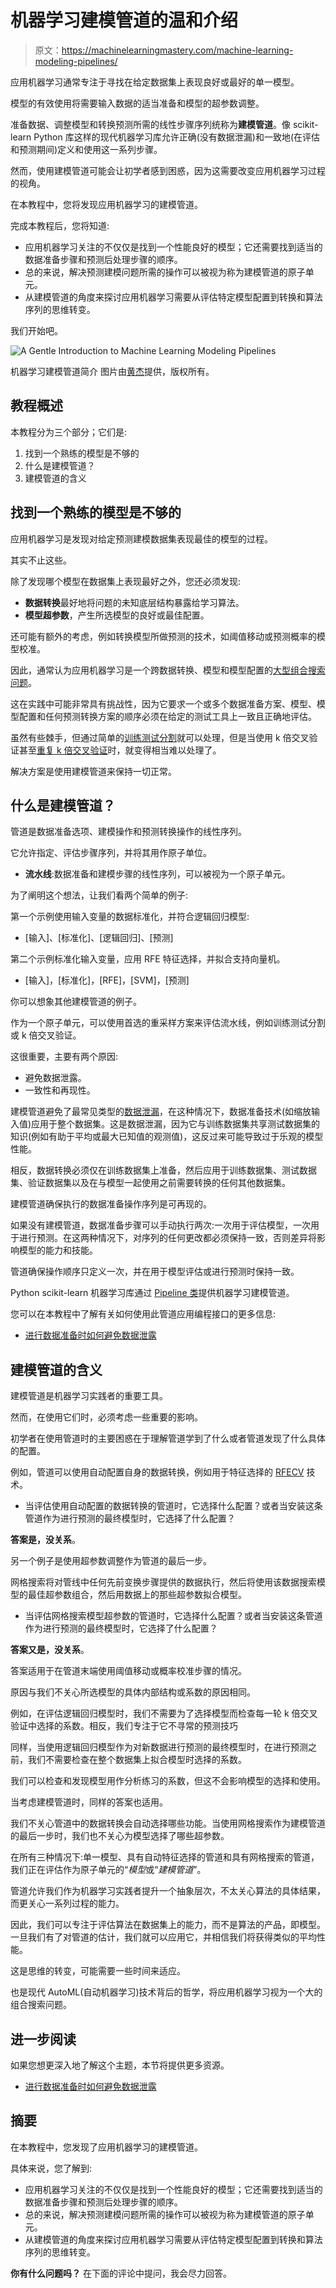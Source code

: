 # 机器学习建模管道的温和介绍

> 原文：<https://machinelearningmastery.com/machine-learning-modeling-pipelines/>

应用机器学习通常专注于寻找在给定数据集上表现良好或最好的单一模型。

模型的有效使用将需要输入数据的适当准备和模型的超参数调整。

准备数据、调整模型和转换预测所需的线性步骤序列统称为**建模管道**。像 scikit-learn Python 库这样的现代机器学习库允许正确(没有数据泄漏)和一致地(在评估和预测期间)定义和使用这一系列步骤。

然而，使用建模管道可能会让初学者感到困惑，因为这需要改变应用机器学习过程的视角。

在本教程中，您将发现应用机器学习的建模管道。

完成本教程后，您将知道:

*   应用机器学习关注的不仅仅是找到一个性能良好的模型；它还需要找到适当的数据准备步骤和预测后处理步骤的顺序。
*   总的来说，解决预测建模问题所需的操作可以被视为称为建模管道的原子单元。
*   从建模管道的角度来探讨应用机器学习需要从评估特定模型配置到转换和算法序列的思维转变。

我们开始吧。

![A Gentle Introduction to Machine Learning Modeling Pipelines](img/737ceab2433c08e2860fc909a457bfa3.png)

机器学习建模管道简介
图片由[黄杰](https://www.flickr.com/photos/jayhuangphotos/39507504054/)提供，版权所有。

## 教程概述

本教程分为三个部分；它们是:

1.  找到一个熟练的模型是不够的
2.  什么是建模管道？
3.  建模管道的含义

## 找到一个熟练的模型是不够的

应用机器学习是发现对给定预测建模数据集表现最佳的模型的过程。

其实不止这些。

除了发现哪个模型在数据集上表现最好之外，您还必须发现:

*   **数据转换**最好地将问题的未知底层结构暴露给学习算法。
*   **模型超参数**，产生所选模型的良好或最佳配置。

还可能有额外的考虑，例如转换模型所做预测的技术，如阈值移动或预测概率的模型校准。

因此，通常认为应用机器学习是一个跨数据转换、模型和模型配置的[大型组合搜索问题](https://machinelearningmastery.com/applied-machine-learning-as-a-search-problem/)。

这在实践中可能非常具有挑战性，因为它要求一个或多个数据准备方案、模型、模型配置和任何预测转换方案的顺序必须在给定的测试工具上一致且正确地评估。

虽然有些棘手，但通过简单的[训练测试分割](https://machinelearningmastery.com/train-test-split-for-evaluating-machine-learning-algorithms/)就可以处理，但是当使用 k 倍交叉验证甚至[重复 k 倍交叉验证](https://machinelearningmastery.com/repeated-k-fold-cross-validation-with-python/)时，就变得相当难以处理了。

解决方案是使用建模管道来保持一切正常。

## 什么是建模管道？

管道是数据准备选项、建模操作和预测转换操作的线性序列。

它允许指定、评估步骤序列，并将其用作原子单位。

*   **流水线**:数据准备和建模步骤的线性序列，可以被视为一个原子单元。

为了阐明这个想法，让我们看两个简单的例子:

第一个示例使用输入变量的数据标准化，并符合逻辑回归模型:

*   [输入]、[标准化]、[逻辑回归]、[预测]

第二个示例标准化输入变量，应用 RFE 特征选择，并拟合支持向量机。

*   [输入]，[标准化]，[RFE]，[SVM]，[预测]

你可以想象其他建模管道的例子。

作为一个原子单元，可以使用首选的重采样方案来评估流水线，例如训练测试分割或 k 倍交叉验证。

这很重要，主要有两个原因:

*   避免数据泄露。
*   一致性和再现性。

建模管道避免了最常见类型的[数据泄漏](https://machinelearningmastery.com/data-preparation-without-data-leakage/)，在这种情况下，数据准备技术(如缩放输入值)应用于整个数据集。这是数据泄漏，因为它与训练数据集共享测试数据集的知识(例如有助于平均或最大已知值的观测值)，这反过来可能导致过于乐观的模型性能。

相反，数据转换必须仅在训练数据集上准备，然后应用于训练数据集、测试数据集、验证数据集以及在与模型一起使用之前需要转换的任何其他数据集。

建模管道确保执行的数据准备操作序列是可再现的。

如果没有建模管道，数据准备步骤可以手动执行两次:一次用于评估模型，一次用于进行预测。在这两种情况下，对序列的任何更改都必须保持一致，否则差异将影响模型的能力和技能。

管道确保操作顺序只定义一次，并在用于模型评估或进行预测时保持一致。

Python scikit-learn 机器学习库通过 [Pipeline 类](https://scikit-learn.org/stable/modules/generated/sklearn.pipeline.Pipeline.html)提供机器学习建模管道。

您可以在本教程中了解有关如何使用此管道应用编程接口的更多信息:

*   [进行数据准备时如何避免数据泄露](https://machinelearningmastery.com/data-preparation-without-data-leakage/)

## 建模管道的含义

建模管道是机器学习实践者的重要工具。

然而，在使用它们时，必须考虑一些重要的影响。

初学者在使用管道时的主要困惑在于理解管道学到了什么或者管道发现了什么具体的配置。

例如，管道可以使用自动配置自身的数据转换，例如用于特征选择的 [RFECV](https://machinelearningmastery.com/rfe-feature-selection-in-python/) 技术。

*   当评估使用自动配置的数据转换的管道时，它选择什么配置？或者当安装这条管道作为进行预测的最终模型时，它选择了什么配置？

**答案是，没关系**。

另一个例子是使用超参数调整作为管道的最后一步。

网格搜索将对管线中任何先前变换步骤提供的数据执行，然后将使用该数据搜索模型的最佳超参数组合，然后用数据上的那些超参数拟合模型。

*   当评估网格搜索模型超参数的管道时，它选择什么配置？或者当安装这条管道作为进行预测的最终模型时，它选择了什么配置？

**答案又是，没关系**。

答案适用于在管道末端使用阈值移动或概率校准步骤的情况。

原因与我们不关心所选模型的具体内部结构或系数的原因相同。

例如，在评估逻辑回归模型时，我们不需要为了选择模型而检查每一轮 k 倍交叉验证中选择的系数。相反，我们专注于它不寻常的预测技巧

同样，当使用逻辑回归模型作为对新数据进行预测的最终模型时，在进行预测之前，我们不需要检查在整个数据集上拟合模型时选择的系数。

我们可以检查和发现模型用作分析练习的系数，但这不会影响模型的选择和使用。

当考虑建模管道时，同样的答案也适用。

我们不关心管道中的数据转换会自动选择哪些功能。当使用网格搜索作为建模管道的最后一步时，我们也不关心为模型选择了哪些超参数。

在所有三种情况下:单一模型、具有自动特征选择的管道和具有网格搜索的管道，我们正在评估作为原子单元的“*模型*或“*建模管道*”。

管道允许我们作为机器学习实践者提升一个抽象层次，不太关心算法的具体结果，而更关心一系列过程的能力。

因此，我们可以专注于评估算法在数据集上的能力，而不是算法的产品，即模型。一旦我们有了对管道的估计，我们就可以应用它，并相信我们将获得类似的平均性能。

这是思维的转变，可能需要一些时间来适应。

也是现代 AutoML(自动机器学习)技术背后的哲学，将应用机器学习视为一个大的组合搜索问题。

## 进一步阅读

如果您想更深入地了解这个主题，本节将提供更多资源。

*   [进行数据准备时如何避免数据泄露](https://machinelearningmastery.com/data-preparation-without-data-leakage/)

## 摘要

在本教程中，您发现了应用机器学习的建模管道。

具体来说，您了解到:

*   应用机器学习关注的不仅仅是找到一个性能良好的模型；它还需要找到适当的数据准备步骤和预测后处理步骤的顺序。
*   总的来说，解决预测建模问题所需的操作可以被视为称为建模管道的原子单元。
*   从建模管道的角度来探讨应用机器学习需要从评估特定模型配置到转换和算法序列的思维转变。

**你有什么问题吗？**
在下面的评论中提问，我会尽力回答。